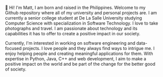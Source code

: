 👋 Hi! I'm Matt, I am born and raised in the Philippines. Welcome to my Github repository where all of my university and personal projects are. I am currently a senior college student at De La Salle University studying Computer Science with specialization in Software Technology. I love to take photographs and travel. I am passionate about technology and its capabilities it has to offer to create a positive impact in our society.

Currently, I'm interested in working on software engineering and data-focused projects. I love people and they always find ways to intrigue me. I enjoy helping people and creating meaningful applications for them. With expertise in Python, Java, C++ and web development, I aim to make a positive impact on the world and be part of the change for the better good of society.

